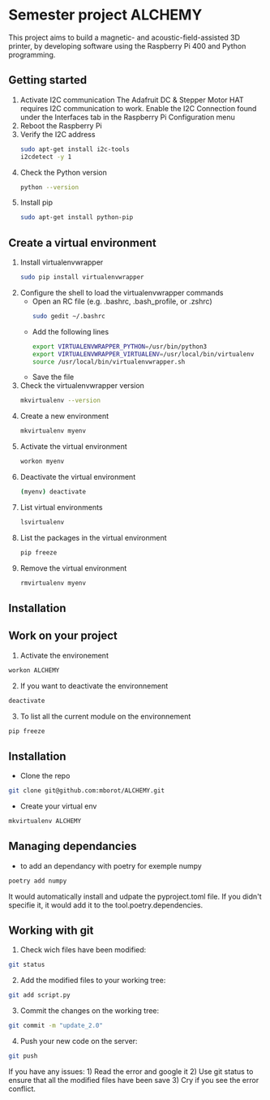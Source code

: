 # Semester project ALCHEMY
This project aims to build a magnetic- and acoustic-field-assisted 3D printer, by developing software using the Raspberry Pi 400 and Python programming.

## Getting started
1) Activate I2C communication
   The Adafruit DC & Stepper Motor HAT requires I2C communication to work. Enable the I2C Connection found under the Interfaces tab in the     Raspberry Pi Configuration menu
2) Reboot the Raspberry Pi
3) Verify the I2C address
   ```bash
   sudo apt-get install i2c-tools
   i2cdetect -y 1
   ```
4) Check the Python version
   ```bash
   python --version
   ```
5) Install pip
   ```bash
   sudo apt-get install python-pip
   ```
## Create a virtual environment
1) Install virtualenvwrapper
   ```bash
   sudo pip install virtualenvwrapper
   ```
2) Configure the shell to load the virtualenvwrapper commands
   - Open an RC file (e.g. .bashrc, .bash\_profile, or .zshrc)
     ```bash
     sudo gedit ~/.bashrc
     ```
   - Add the following lines
     ```bash
     export VIRTUALENVWRAPPER_PYTHON=/usr/bin/python3
     export VIRTUALENVWRAPPER_VIRTUALENV=/usr/local/bin/virtualenv
     source /usr/local/bin/virtualenvwrapper.sh
     ```
   - Save the file
3) Check the virtualenvwrapper version
   ```bash
   mkvirtualenv --version
   ```
4) Create a new environment
   ```bash
   mkvirtualenv myenv
   ```
5) Activate the virtual environment
   ```bash
   workon myenv
   ```
6) Deactivate the virtual environment
   ```bash
   (myenv) deactivate
   ```
7) List virtual environments
   ```bash
   lsvirtualenv
   ```
8) List the packages in the virtual environment
   ```bash
   pip freeze
   ```
9) Remove the virtual environment
   ```bash
   rmvirtualenv myenv
   ```

## Installation



## Work on your project
1) Activate the environement
```bash
workon ALCHEMY
```
2) If you want to deactivate the environnement
```bash
deactivate
```
3) To list all the current module on the environnement
```bash
pip freeze
```
## Installation
- Clone the repo

```bash
git clone git@github.com:mborot/ALCHEMY.git
```
- Create your virtual env
```bash
mkvirtualenv ALCHEMY
```



## Managing dependancies
- to add an dependancy with poetry for exemple numpy
```bash
poetry add numpy
```
It would automatically install and udpate the pyproject.toml file. If you didn't specifie it, it would add it to the tool.poetry.dependencies.


## Working with git
1) Check wich files have been modified:
```bash
git status
```
2) Add the modified files to your working tree:
```bash
git add script.py
```
3) Commit the changes on the working tree:
```bash
git commit -m "update_2.0"
```
4) Push your new code on the server:
```bash
git push
```
If you have any issues: 1) Read the error and google it 2) Use git status to ensure that all the modified files have been save 3) Cry if you see the error conflict.
